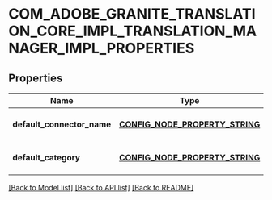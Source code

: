 # COM_ADOBE_GRANITE_TRANSLATION_CORE_IMPL_TRANSLATION_MANAGER_IMPL_PROPERTIES

## Properties
Name | Type | Description | Notes
------------ | ------------- | ------------- | -------------
**default_connector_name** | [**CONFIG_NODE_PROPERTY_STRING**](configNodePropertyString.md) |  | [optional] [default to null]
**default_category** | [**CONFIG_NODE_PROPERTY_STRING**](configNodePropertyString.md) |  | [optional] [default to null]

[[Back to Model list]](../README.md#documentation-for-models) [[Back to API list]](../README.md#documentation-for-api-endpoints) [[Back to README]](../README.md)


